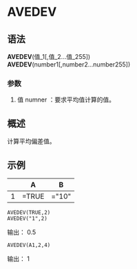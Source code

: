 # AVEDEV

## 语法

**AVEDEV**(值\_1[,值_2...值_255])  
**AVEDEV**(number1[,number2...number255])

### 参数

1. 值 numner ：要求平均值计算的值。

## 概述

计算平均偏差值。

## 示例

|     | A     | B     |
| --- | ----- | ----- |
| 1   | =TRUE | ="10" |

```excel
AVEDEV(TRUE,2)
AVEDEV("1",2)
```

输出： 0.5

```excel
AVEDEV(A1,2,4)
```

输出： 1
